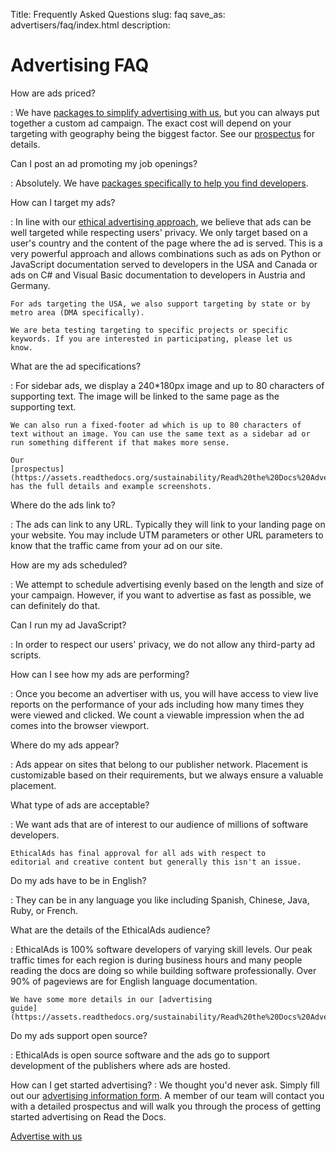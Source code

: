 Title: Frequently Asked Questions
slug: faq
save_as: advertisers/faq/index.html
description: 

Advertising FAQ
===============

How are ads priced?

:   We have [packages to simplify advertising with
    us](/advertisers/#packages), but you can always put
    together a custom ad campaign. The exact cost will depend on your
    targeting with geography being the biggest factor. See our
    [prospectus](https://assets.readthedocs.org/sustainability/Read%20the%20Docs%20Advertising%20Prospectus.pdf)
    for details.

Can I post an ad promoting my job openings?

:   Absolutely. We have [packages specifically to help you find
    developers](/advertising/hiring/).

How can I target my ads?

:   In line with our [ethical advertising
    approach](https://docs.readthedocs.io/en/latest/ethical-advertising.html),
    we believe that ads can be well targeted while respecting users'
    privacy. We only target based on a user's country and the content
    of the page where the ad is served. This is a very powerful approach
    and allows combinations such as ads on Python or JavaScript
    documentation served to developers in the USA and Canada or ads on
    C# and Visual Basic documentation to developers in Austria and
    Germany.

    For ads targeting the USA, we also support targeting by state or by
    metro area (DMA specifically).

    We are beta testing targeting to specific projects or specific
    keywords. If you are interested in participating, please let us
    know.

What are the ad specifications?

:   For sidebar ads, we display a 240*180px image and up to 80
    characters of supporting text. The image will be linked to the same
    page as the supporting text.

    We can also run a fixed-footer ad which is up to 80 characters of
    text without an image. You can use the same text as a sidebar ad or
    run something different if that makes more sense.

    Our
    [prospectus](https://assets.readthedocs.org/sustainability/Read%20the%20Docs%20Advertising%20Prospectus.pdf)
    has the full details and example screenshots.

Where do the ads link to?

:   The ads can link to any URL. Typically they will link to your
    landing page on your website. You may include UTM parameters or
    other URL parameters to know that the traffic came from your ad on
    our site.

How are my ads scheduled?

:   We attempt to schedule advertising evenly based on the length and
    size of your campaign. However, if you want to advertise as fast as
    possible, we can definitely do that.

Can I run my ad JavaScript?

:   In order to respect our users' privacy, we do not allow any
    third-party ad scripts.

How can I see how my ads are performing?

:   Once you become an advertiser with us, you will have access to view
    live reports on the performance of your ads including how many times
    they were viewed and clicked. We count a viewable impression when
    the ad comes into the browser viewport.

Where do my ads appear?

:   Ads appear on sites that belong to our publisher network. Placement
    is customizable based on their requirements, but we always ensure 
    a valuable placement.

What type of ads are acceptable?

:   We want ads that are of interest to our audience of millions of
    software developers.

    EthicalAds has final approval for all ads with respect to
    editorial and creative content but generally this isn't an issue.

Do my ads have to be in English?

:   They can be in any language you like including Spanish, Chinese,
    Java, Ruby, or French.

What are the details of the EthicalAds audience?

:   EthicalAds is 100% software developers of varying skill levels.
    Our peak traffic times for each region is during business hours and
    many people reading the docs are doing so while building software
    professionally. Over 90% of pageviews are for English language
    documentation.

    We have some more details in our [advertising
    guide](https://assets.readthedocs.org/sustainability/Read%20the%20Docs%20Advertising%20Guide.pdf).

Do my ads support open source?

:   EthicalAds is open source software and the ads go to support
    development of the publishers where ads are hosted.

How can I get started advertising?
:   We thought you'd never ask. Simply fill out our [advertising
    information form](/advertising/#inbound-form).
    A member of our team will contact you with a detailed prospectus and
    will walk you through the process of getting started advertising on
    Read the Docs.

[Advertise with us](/advertising/)
